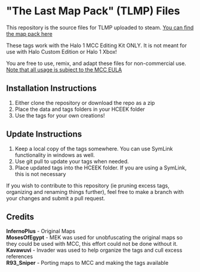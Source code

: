 # "The Last Map Pack" (TLMP) Files
This repository is the source files for TLMP uploaded to steam. [You can find the map pack here](null)

These tags work with the Halo 1 MCC Editing Kit ONLY. It is not meant for use with Halo Custom Edition or Halo 1 Xbox!

You are free to use, remix, and adapt these files for non-commercial use. [Note that all usage is subject to the MCC EULA](https://www.halowaypoint.com/halo-the-master-chief-collection/eula)


Installation Instructions
----------------------------------------------------------------------------------------------
1. Either clone the repository or download the repo as a zip
2. Place the data and tags folders in your HCEEK folder
3. Use the tags for your own creations!


Update Instructions
----------------------------------------------------------------------------------------------
1. Keep a local copy of the tags somewhere. You can use SymLink functionality in windows as well.
2. Use git pull to update your tags when needed.
3. Place updated tags into the HCEEK folder. If you are using a SymLink, this is not necessary


If you wish to contribute to this repository (ie pruning excess tags, organizing and renaming things further), feel free to make a branch with your changes and submit a pull request.


Credits
----------------------------------------------------------------------------------------------
**InfernoPlus** - Original Maps </br>
**MosesOfEgypt** - MEK was used for unobfuscating the original maps so they could be used with MCC, this effort could not be done without it.</br>
**Kavawuvi** - Invader was used to help organize the tags and cull excess references</br>
**R93_Sniper** - Porting maps to MCC and making the tags available
